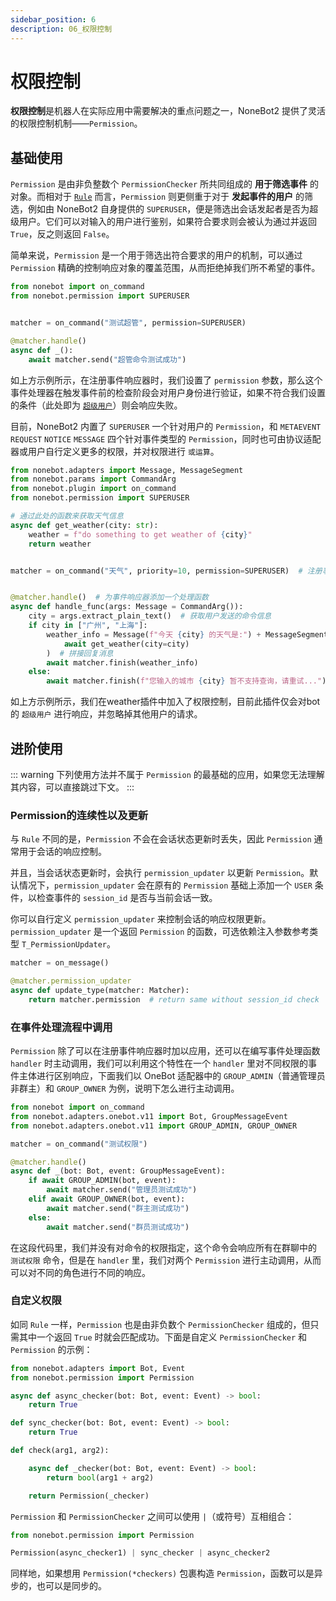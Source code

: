 ```yaml
---
sidebar_position: 6
description: 06_权限控制
---
```


# 权限控制

**权限控制**是机器人在实际应用中需要解决的重点问题之一，NoneBot2 提供了灵活的权限控制机制——`Permission`。

## 基础使用

`Permission` 是由非负整数个 `PermissionChecker` 所共同组成的 **用于筛选事件** 的对象。而相对于 [`Rule`](../plugin-advance/rule) 而言，`Permission` 则更侧重于对于 **发起事件的用户** 的筛选，例如由 NoneBot2 自身提供的 `SUPERUSER`，便是筛选出会话发起者是否为超级用户。它们可以对输入的用户进行鉴别，如果符合要求则会被认为通过并返回 `True`，反之则返回 `False`。

简单来说，`Permission` 是一个用于筛选出符合要求的用户的机制，可以通过 `Permission` 精确的控制响应对象的覆盖范围，从而拒绝掉我们所不希望的事件。

```python
from nonebot import on_command
from nonebot.permission import SUPERUSER


matcher = on_command("测试超管", permission=SUPERUSER)

@matcher.handle()
async def _():
    await matcher.send("超管命令测试成功")
```

如上方示例所示，在注册事件响应器时，我们设置了 `permission` 参数，那么这个事件处理器在触发事件前的检查阶段会对用户身份进行验证，如果不符合我们设置的条件（此处即为 [`超级用户`](../../advanced/functions/builtin-config#superusers)）则会响应失败。

目前，NoneBot2 内置了 `SUPERUSER` 一个针对用户的 `Permission`，和 `METAEVENT` `REQUEST` `NOTICE` `MESSAGE` 四个针对事件类型的 `Permission`，同时也可由协议适配器或用户自行定义更多的权限，并对权限进行 `或运算`。

```python title=weather.py
from nonebot.adapters import Message, MessageSegment
from nonebot.params import CommandArg
from nonebot.plugin import on_command
from nonebot.permission import SUPERUSER

# 通过此处的函数来获取天气信息
async def get_weather(city: str):
    weather = f"do something to get weather of {city}"
    return weather


matcher = on_command("天气", priority=10, permission=SUPERUSER)  # 注册事件响应器


@matcher.handle()  # 为事件响应器添加一个处理函数
async def handle_func(args: Message = CommandArg()):
    city = args.extract_plain_text()  # 获取用户发送的命令信息
    if city in ["广州", "上海"]:
        weather_info = Message(f"今天 {city} 的天气是:") + MessageSegment.text(
            await get_weather(city=city)
        )  # 拼接回复消息
        await matcher.finish(weather_info)
    else:
        await matcher.finish(f"您输入的城市 {city} 暂不支持查询，请重试...")
```

如上方示例所示，我们在weather插件中加入了权限控制，目前此插件仅会对bot的 `超级用户` 进行响应，并忽略掉其他用户的请求。

## 进阶使用

::: warning
下列使用方法并不属于 `Permission` 的最基础的应用，如果您无法理解其内容，可以直接跳过下文。
:::

### Permission的连续性以及更新

与 `Rule` 不同的是，`Permission` 不会在会话状态更新时丢失，因此 `Permission` 通常用于会话的响应控制。

并且，当会话状态更新时，会执行 `permission_updater` 以更新 `Permission`。默认情况下，`permission_updater` 会在原有的 `Permission` 基础上添加一个 `USER` 条件，以检查事件的 `session_id` 是否与当前会话一致。

你可以自行定义 `permission_updater` 来控制会话的响应权限更新。`permission_updater` 是一个返回 `Permission` 的函数，可选依赖注入参数参考类型 `T_PermissionUpdater`。

```python {3,5}
matcher = on_message()

@matcher.permission_updater
async def update_type(matcher: Matcher):
    return matcher.permission  # return same without session_id check
```

### 在事件处理流程中调用

`Permission` 除了可以在注册事件响应器时加以应用，还可以在编写事件处理函数 `handler` 时主动调用，我们可以利用这个特性在一个 `handler` 里对不同权限的事件主体进行区别响应，下面我们以 OneBot 适配器中的 `GROUP_ADMIN`（普通管理员非群主）和 `GROUP_OWNER` 为例，说明下怎么进行主动调用。

```python
from nonebot import on_command
from nonebot.adapters.onebot.v11 import Bot, GroupMessageEvent
from nonebot.adapters.onebot.v11 import GROUP_ADMIN, GROUP_OWNER

matcher = on_command("测试权限")

@matcher.handle()
async def _(bot: Bot, event: GroupMessageEvent):
    if await GROUP_ADMIN(bot, event):
        await matcher.send("管理员测试成功")
    elif await GROUP_OWNER(bot, event):
        await matcher.send("群主测试成功")
    else:
        await matcher.send("群员测试成功")
```

在这段代码里，我们并没有对命令的权限指定，这个命令会响应所有在群聊中的 `测试权限` 命令，但是在 `handler` 里，我们对两个 `Permission` 进行主动调用，从而可以对不同的角色进行不同的响应。

### 自定义权限

如同 `Rule` 一样，`Permission` 也是由非负数个 `PermissionChecker` 组成的，但只需其中一个返回 `True` 时就会匹配成功。下面是自定义 `PermissionChecker` 和 `Permission` 的示例：

```python
from nonebot.adapters import Bot, Event
from nonebot.permission import Permission

async def async_checker(bot: Bot, event: Event) -> bool:
    return True

def sync_checker(bot: Bot, event: Event) -> bool:
    return True

def check(arg1, arg2):

    async def _checker(bot: Bot, event: Event) -> bool:
        return bool(arg1 + arg2)

    return Permission(_checker)
```

`Permission` 和 `PermissionChecker` 之间可以使用 `|`（或符号）互相组合：

```python
from nonebot.permission import Permission

Permission(async_checker1) | sync_checker | async_checker2
```

同样地，如果想用 `Permission(*checkers)` 包裹构造 `Permission`，函数可以是异步的，也可以是同步的。
